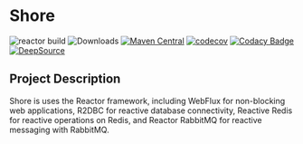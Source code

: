 # Shore
![reactor build](https://github.com/youtaqiu/shore/actions/workflows/build.yml/badge.svg?branch=main)
 <img src="https://img.shields.io/badge/Spring%20Boot-3.3-blue.svg" alt="Downloads">
[![Maven Central](https://img.shields.io/maven-central/v/sh.rime.reactor/shore-bom?label=Maven%20Central)](https://search.maven.org/search?q=g:sh.rime.reactor%20AND%20a:shore-bom)
[![codecov](https://codecov.io/github/youtaqiu/shore/graph/badge.svg?token=EJGV9DG25R)](https://codecov.io/github/youtaqiu/shore)
[![Codacy Badge](https://app.codacy.com/project/badge/Grade/ca2e9c04be8a43c0b968c2c8a31e0908)](https://app.codacy.com/gh/youtaqiu/shore/dashboard?utm_source=gh&utm_medium=referral&utm_content=&utm_campaign=Badge_grade)
[![DeepSource](https://app.deepsource.com/gh/youtaqiu/shore.svg/?label=active+issues&show_trend=true&token=RZ9ojxQ7duPZii8mR23jbuUT)](https://app.deepsource.com/gh/youtaqiu/shore/)



## Project Description

Shore is uses the Reactor framework, including WebFlux for non-blocking web applications, R2DBC for reactive database connectivity, Reactive Redis for reactive operations on Redis, and Reactor RabbitMQ for reactive messaging with RabbitMQ.


